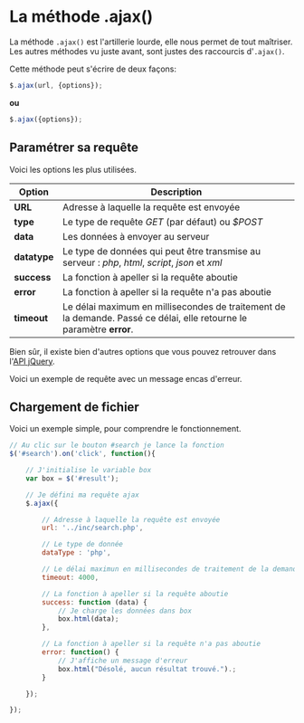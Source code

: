 # La méthode .ajax()


La méthode `.ajax()` est l'artillerie lourde, elle nous permet de tout maîtriser.
Les autres méthodes vu juste avant, sont justes des raccourcis d'`.ajax()`.

Cette méthode peut s'écrire de deux façons:

```js
$.ajax(url, {options});
```
**ou**
```js
$.ajax({options});
```

## Paramétrer sa requête

Voici les options les plus utilisées.

| Option | Description |
| -- | -- |
| **URL** | Adresse à laquelle la requête est envoyée |
| **type** | Le type de requête *GET* (par défaut) ou *$POST* |
| **data** | Les données à envoyer au serveur |
| **datatype** | Le type de données qui peut être transmise au serveur : *php*, *html*, *script*, *json* et *xml* |
| **success** | La fonction à apeller si la requête aboutie |
| **error** | La fonction à apeller si la requête n'a pas aboutie |
| **timeout** | Le délai maximum en millisecondes de traitement de la demande. Passé ce délai, elle retourne le paramètre **error**. |

Bien sûr, il existe bien d'autres options que vous pouvez retrouver dans l'[API jQuery](http://api.jquery.com/jQuery.ajax/).

Voici un exemple de requête avec un message encas d'erreur.

## Chargement de fichier

Voici un exemple simple, pour comprendre le fonctionnement.

```js
// Au clic sur le bouton #search je lance la fonction
$('#search').on('click', function(){

    // J'initialise le variable box
	var box = $('#result');

	// Je défini ma requête ajax
	$.ajax({

	    // Adresse à laquelle la requête est envoyée
    	url: '../inc/search.php',

    	// Le type de donnée
    	dataType : 'php',

    	// Le délai maximun en millisecondes de traitement de la demande
    	timeout: 4000,

    	// La fonction à apeller si la requête aboutie
    	success: function (data) {
    	    // Je charge les données dans box
    		box.html(data);
    	},

    	// La fonction à apeller si la requête n'a pas aboutie
    	error: function() {
    	    // J'affiche un message d'erreur
    		box.html("Désolé, aucun résultat trouvé.").;
    	}

    });

});
```

